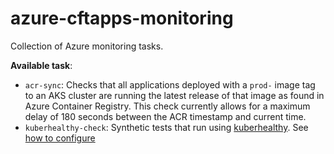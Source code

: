 # azure-cftapps-monitoring
Collection of Azure monitoring tasks.

**Available task**:
- `acr-sync`: Checks that all applications deployed with a `prod-` image tag to an AKS cluster are running the latest release of that image
as found in Azure Container Registry. This check currently allows for a maximum delay of 180 seconds between the ACR timestamp and current time.
- `kuberhealthy-check`: Synthetic tests that run using [kuberhealthy](https://github.com/Comcast/kuberhealthy). See [how to configure](kuberhealthy-check/README.md)

